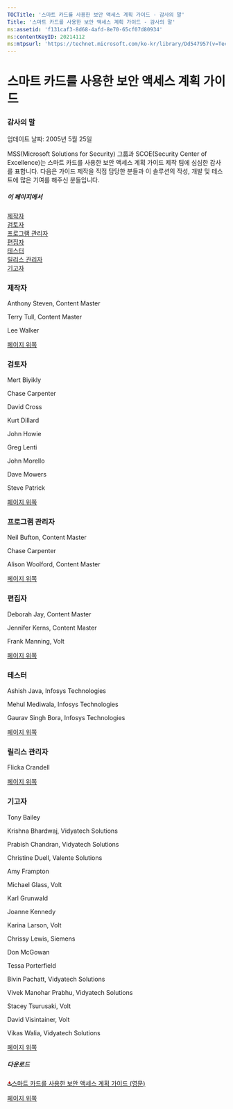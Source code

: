 ```yaml
---
TOCTitle: '스마트 카드를 사용한 보안 액세스 계획 가이드 - 감사의 말'
Title: '스마트 카드를 사용한 보안 액세스 계획 가이드 - 감사의 말'
ms:assetid: 'f131caf3-8d68-4afd-8e70-65cf07d80934'
ms:contentKeyID: 20214112
ms:mtpsurl: 'https://technet.microsoft.com/ko-kr/library/Dd547957(v=TechNet.10)'
---
```


스마트 카드를 사용한 보안 액세스 계획 가이드
============================================

### 감사의 말

업데이트 날짜: 2005년 5월 25일

MSS(Microsoft Solutions for Security) 그룹과 SCOE(Security Center of Excellence)는 스마트 카드를 사용한 보안 액세스 계획 가이드 제작 팀에 심심한 감사를 표합니다. 다음은 가이드 제작을 직접 담당한 분들과 이 솔루션의 작성, 개발 및 테스트에 많은 기여를 해주신 분들입니다.

##### 이 페이지에서

[](#egaa)[제작자](#egaa)  
[](#efaa)[검토자](#efaa)  
[](#eeaa)[프로그램 관리자](#eeaa)  
[](#edaa)[편집자](#edaa)  
[](#ecaa)[테스터](#ecaa)  
[](#ebaa)[릴리스 관리자](#ebaa)  
[](#eaaa)[기고자](#eaaa)  

### 제작자

Anthony Steven, Content Master

Terry Tull, Content Master

Lee Walker

[](#mainsection)[페이지 위쪽](#mainsection)

### 검토자

Mert Biyikly

Chase Carpenter

David Cross

Kurt Dillard

John Howie

Greg Lenti

John Morello

Dave Mowers

Steve Patrick

[](#mainsection)[페이지 위쪽](#mainsection)

### 프로그램 관리자

Neil Bufton, Content Master

Chase Carpenter

Alison Woolford, Content Master

[](#mainsection)[페이지 위쪽](#mainsection)

### 편집자

Deborah Jay, Content Master

Jennifer Kerns, Content Master

Frank Manning, Volt

[](#mainsection)[페이지 위쪽](#mainsection)

### 테스터

Ashish Java, Infosys Technologies

Mehul Mediwala, Infosys Technologies

Gaurav Singh Bora, Infosys Technologies

[](#mainsection)[페이지 위쪽](#mainsection)

### 릴리스 관리자

Flicka Crandell

[](#mainsection)[페이지 위쪽](#mainsection)

### 기고자

Tony Bailey

Krishna Bhardwaj, Vidyatech Solutions

Prabish Chandran, Vidyatech Solutions

Christine Duell, Valente Solutions

Amy Frampton

Michael Glass, Volt

Karl Grunwald

Joanne Kennedy

Karina Larson, Volt

Chrissy Lewis, Siemens

Don McGowan

Tessa Porterfield

Bivin Pachatt, Vidyatech Solutions

Vivek Manohar Prabhu, Vidyatech Solutions

Stacey Tsurusaki, Volt

David Visintainer, Volt

Vikas Walia, Vidyatech Solutions

[](#mainsection)[페이지 위쪽](#mainsection)

##### 다운로드

[![](images/Dd547957.icon_exe(ko-kr,TechNet.10).gif)](http://go.microsoft.com/fwlink/?linkid=41314)[스마트 카드를 사용한 보안 액세스 계획 가이드 (영문)](http://go.microsoft.com/fwlink/?linkid=41314)

[](#mainsection)[페이지 위쪽](#mainsection)
